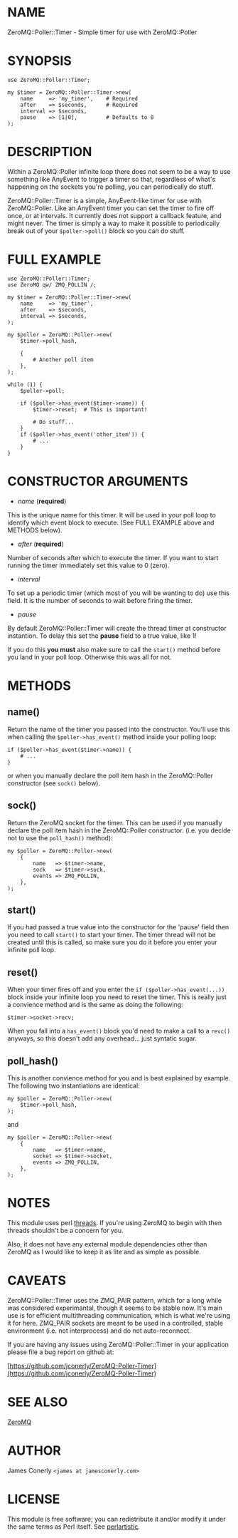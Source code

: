 # NAME

ZeroMQ::Poller::Timer - Simple timer for use with ZeroMQ::Poller

# SYNOPSIS

    use ZeroMQ::Poller::Timer;

    my $timer = ZeroMQ::Poller::Timer->new(
        name     => 'my_timer',    # Required
        after    => $seconds,      # Required
        interval => $seconds,
        pause    => [1|0],         # Defaults to 0
    );

# DESCRIPTION

Within a ZeroMQ::Poller infinite loop there does not seem to be a way
to use something like AnyEvent to trigger a timer so that, regardless
of what's happening on the sockets you're polling, you can periodically
do stuff.

ZeroMQ::Poller::Timer is a simple, AnyEvent-like timer for use with
ZeroMQ::Poller. Like an AnyEvent timer you can set the timer to fire
off once, or at intervals. It currently does not support a callback
feature, and might never. The timer is simply a way to make it possible
to periodically break out of your `$poller->poll()` block so you
can do stuff.

# FULL EXAMPLE

    use ZeroMQ::Poller::Timer;
    use ZeroMQ qw/ ZMQ_POLLIN /;

    my $timer = ZeroMQ::Poller::Timer->new(
        name     => 'my_timer',
        after    => $seconds,
        interval => $seconds,
    );

    my $poller = ZeroMQ::Poller->new(
        $timer->poll_hash,

        {
            # Another poll item
        },
    );

    while (1) {
        $poller->poll;

        if ($poller->has_event($timer->name)) {
            $timer->reset;  # This is important!

            # Do stuff...
        }
        if ($poller->has_event('other_item')) {
            # ...
        }
    }

# CONSTRUCTOR ARGUMENTS

- _name_     (__required__)

This is the unique name for this timer. It will be used in your poll loop
to identify which event block to execute. (See FULL EXAMPLE above and
METHODS below).

- _after_    (__required__)

Number of seconds after which to execute the timer. If you want to start
running the timer immediately set this value to 0 (zero).

- _interval_

To set up a periodic timer (which most of you will be wanting to do) use
this field. It is the number of seconds to wait before firing the timer.

- _pause_

By default ZeroMQ::Poller::Timer will create the thread timer at constructor
instantion. To delay this set the __pause__ field to a true value, like 1!

If you do this __you must__ also make sure to call the `start()` method before
you land in your poll loop. Otherwise this was all for not.

# METHODS

## name()

Return the name of the timer you passed into the constructor. You'll use
this when calling the `$poller->has_event()` method inside your polling
loop:

    if ($poller->has_event($timer->name)) {
        # ...
    }

or when you manually declare the poll item hash in the ZeroMQ::Poller
constructor (see `sock()` below).

## sock()

Return the ZeroMQ socket for the timer. This can be used if you manually
declare the poll item hash in the ZeroMQ::Poller constructor. (i.e. you
decide not to use the `poll_hash()` method):

    my $poller = ZeroMQ::Poller->new(
        {
            name   => $timer->name,
            sock   => $timer->sock,
            events => ZMQ_POLLIN,        
        },
    );

## start()

If you had passed a true value into the constructor for the 'pause' field
then you need to call `start()` to start your timer. The timer thread will
not be created until this is called, so make sure you do it before you enter
your infinite poll loop.

## reset()

When your timer fires off and you enter the `if ($poller->has_event(...))`
block inside your infinite loop you need to reset the timer. This is really
just a convience method and is the same as doing the following:

    $timer->socket->recv;

When you fall into a `has_event()` block you'd need to make a call to a
`revc()` anyways, so this doesn't add any overhead... just syntatic sugar.

## poll\_hash()

This is another convience method for you and is best explained by example.
The following two instantiations are identical:

    my $poller = ZeroMQ::Poller->new(
        $timer->poll_hash,
    );

and

    my $poller = ZeroMQ::Poller->new(
        {
            name   => $timer->name,
            socket => $timer->socket,
            events => ZMQ_POLLIN,
        },
    );

# NOTES

This module uses perl [threads](http://search.cpan.org/perldoc?threads). If you're using ZeroMQ to begin with then
threads shouldn't be a concern for you.

Also, it does not have any external module dependencies other than ZeroMQ
as I would like to keep it as lite and as simple as possible. 

# CAVEATS

ZeroMQ::Poller::Timer uses the ZMQ\_PAIR pattern, which for a long while
was considered experimantal, though it seems to be stable now. It's main
use is for efficient multithreading communication, which is what we're
using it for here. ZMQ\_PAIR sockets are meant to be used in a controlled,
stable environment (i.e. not interprocess) and do not auto-reconnect.

If you are having any issues using ZeroMQ::Poller::Timer in your application
please file a bug report on github at:

[https://github.com/jconerly/ZeroMQ-Poller-Timer](https://github.com/jconerly/ZeroMQ-Poller-Timer)

# SEE ALSO

[ZeroMQ](http://search.cpan.org/perldoc?ZeroMQ)

# AUTHOR

James Conerly `<james at jamesconerly.com>`

# LICENSE

This module is free software; you can redistribute it and/or modify
it under the same terms as Perl itself. See [perlartistic](http://search.cpan.org/perldoc?perlartistic).
